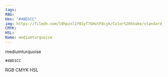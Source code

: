 ```yaml
---
tags:
RBG:
Hex: "#48D1CC"
img: https://filedn.com/l0hpzxl1f01yT7GHxtF8cyk/Color%20Snake/standard_csv_to_svg//#48D1CC.svg
CMYK:
HSL:
Name: mediumturquoise
---
```

mediumturquoise
```palette
#48D1CC
```
RGB
CMYK
HSL